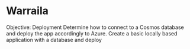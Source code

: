 # Warraila


Objective: Deployment
Determine how to connect to a Cosmos database and deploy the app accordingly to Azure. 
Create a basic locally based application with a database and deploy
